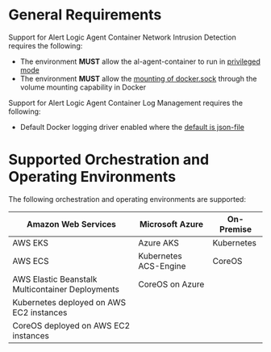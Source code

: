 # General Requirements

Support for Alert Logic Agent Container Network Intrusion Detection requires the following:
* The environment **MUST** allow the al-agent-container to run in [privileged mode](https://docs.docker.com/engine/reference/run/#runtime-privilege-and-linux-capabilities)
* The environment **MUST** allow the [mounting of docker.sock](https://docs.docker.com/storage/volumes/) through the volume mounting capability in Docker

Support for Alert Logic Agent Container Log Management requires the following:
* Default Docker logging driver enabled where the [default is json-file](https://docs.docker.com/config/containers/logging/configure/)

# Supported Orchestration and Operating Environments

The following orchestration and operating environments are supported:

Amazon Web Services | Microsoft Azure | On-Premise
------------------- | --------------- | ----------
AWS EKS | Azure AKS | Kubernetes
AWS ECS | Kubernetes ACS-Engine | CoreOS
AWS Elastic Beanstalk Multicontainer Deployments | CoreOS on Azure |
Kubernetes deployed on AWS EC2 instances | |
CoreOS deployed on AWS EC2 instances | |
